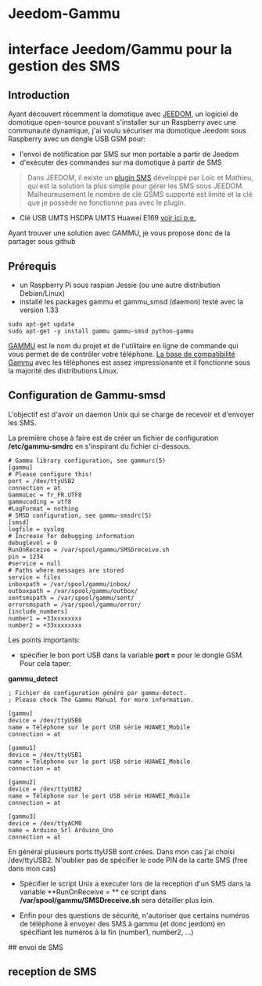 #  Jeedom-Gammu

# interface Jeedom/Gammu pour la gestion des SMS

## Introduction
Ayant découvert récemment la domotique avec [JEEDOM](https://www.jeedom.com/site/fr/), un logiciel de domotique open-source pouvant s'installer sur un Raspberry avec une communauté dynamique, j'ai voulu sécuriser ma domotique Jeedom sous Raspberry avec un dongle USB GSM pour:

 - l'envoi de notification par SMS sur mon portable a partir de Jeedom
 - d'exécuter des commandes sur ma domotique à partir de SMS  


> Dans JEEDOM, il existe un [plugin SMS](https://www.jeedom.com/doc/documentation/plugins/sms/fr_FR/sms) développé par Loïc et Mathieu, qui est la solution la plus simple pour gérer les SMS sous JEEDOM. Malheureusement le nombre de clé GSMS supporté est limité et la clé que je possède ne fonctionne pas avec le plugin.

- Clé USB UMTS HSDPA UMTS Huawei E169 [voir ici p.e.](http://www.amazon.fr/gp/product/B004DEJEMY?psc=1&redirect=true&ref_=oh_aui_detailpage_o09_s00)

Ayant trouver une solution avec GAMMU, je vous propose donc de la partager sous github

## Prérequis

- un Raspberry Pi sous raspian Jessie (ou une autre distribution Debian/Linux)
- installé les packages gammu et gammu_smsd (daemon)   testé avec la version 1.33
```
sudo apt-get update
sudo apt-get -y install gammu gammu-smsd python-gammu
```
[GAMMU](http://fr.wammu.eu/) est le nom du projet et de l'utilitaire en ligne de commande qui vous permet de de contrôler votre téléphone.  [La base de compatibilité Gammu](http://fr.wammu.eu/phones/) avec les téléphones est assez impressionante et il fonctionne sous la majorité des distributions Linux.

## Configuration de Gammu-smsd
L'objectif est d'avoir un daemon Unix qui se charge de recevoir et d'envoyer les SMS.

La première chose à faire est de créer un fichier de configuration **/etc/gammu-smdrc** en s'inspirant du fichier ci-dessous.

```
# Gammu library configuration, see gammurc(5)
[gammu]
# Please configure this!
port = /dev/ttyUSB2
connection = at
GammuLoc = fr_FR.UTF8
gammucoding = utf8
#LogFormat = nothing
# SMSD configuration, see gammu-smsdrc(5)
[smsd]
logfile = syslog
# Increase for debugging information
debuglevel = 0
RunOnReceive = /var/spool/gammu/SMSDreceive.sh
pin = 1234
#service = null
# Paths where messages are stored
service = files
inboxpath = /var/spool/gammu/inbox/
outboxpath = /var/spool/gammu/outbox/
sentsmspath = /var/spool/gammu/sent/
errorsmspath = /var/spool/gammu/error/
[include_numbers]
number1 = +33xxxxxxxx
number2 = +33xxxxxxxx
```
Les points importants:
 - spécifier le bon port USB dans la variable **port =** pour le dongle GSM. Pour cela taper:
  
 **gammu_detect**
```
; Fichier de configuration généré par gammu-detect.
; Please check The Gammu Manual for more information.

[gammu]
device = /dev/ttyUSB0
name = Téléphone sur le port USB série HUAWEI_Mobile
connection = at

[gammu1]
device = /dev/ttyUSB1
name = Téléphone sur le port USB série HUAWEI_Mobile
connection = at

[gammu2]
device = /dev/ttyUSB2
name = Téléphone sur le port USB série HUAWEI_Mobile
connection = at

[gammu3]
device = /dev/ttyACM0
name = Arduino_Srl Arduino_Uno
connection = at
```
En général plusieurs ports ttyUSB sont crées. Dans mon cas j'ai choisi /dev/ttyUSB2.
N'oublier pas de spécifier le code PIN de la carte SMS (free dans mon cas)

- Spécifier le script Unix a executer lors de la reception d'un SMS dans la variable **RunOnReceive = **
ce script dans **/var/spool/gammu/SMSDreceive.sh** sera détailler plus loin.

- Enfin pour des questions de sécurité, n'autoriser que certains numéros de téléphone à envoyer des SMS à gammu (et donc jeedom) en spécifiant les numéros à la fin (number1, number2, ...)

## envoi de SMS 

## reception de SMS
